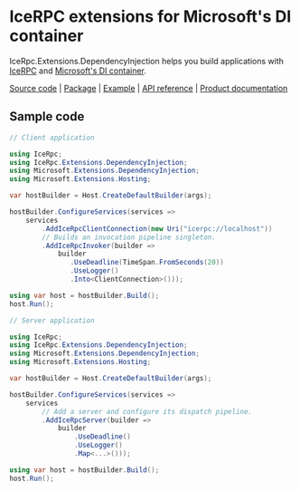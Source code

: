 # IceRPC extensions for Microsoft's DI container

IceRpc.Extensions.DependencyInjection helps you build applications with [IceRPC][icerpc-csharp] and
[Microsoft's DI container][ms_di].

[Source code][source] | [Package][package] | [Example][example] | [API reference][api] | [Product documentation][product]

## Sample code

```csharp
// Client application

using IceRpc;
using IceRpc.Extensions.DependencyInjection;
using Microsoft.Extensions.DependencyInjection;
using Microsoft.Extensions.Hosting;

var hostBuilder = Host.CreateDefaultBuilder(args);

hostBuilder.ConfigureServices(services =>
    services
        .AddIceRpcClientConnection(new Uri("icerpc://localhost"))
        // Builds an invocation pipeline singleton.
        .AddIceRpcInvoker(builder =>
            builder
               .UseDeadline(TimeSpan.FromSeconds(20))
               .UseLogger()
               .Into<ClientConnection>()));

using var host = hostBuilder.Build();
host.Run();
```

```csharp
// Server application

using IceRpc;
using IceRpc.Extensions.DependencyInjection;
using Microsoft.Extensions.DependencyInjection;
using Microsoft.Extensions.Hosting;

var hostBuilder = Host.CreateDefaultBuilder(args);

hostBuilder.ConfigureServices(services =>
    services
        // Add a server and configure its dispatch pipeline.
        .AddIceRpcServer(builder =>
            builder
                .UseDeadline()
                .UseLogger()
                .Map<...>()));

using var host = hostBuilder.Build();
host.Run();
```

[api]: https://api.testing.zeroc.com/csharp/api/IceRpc.Extensions.DependencyInjection.html
[example]: https://github.com/icerpc/icerpc-csharp/tree/main/examples/GenericHost
[icerpc-csharp]: https://github.com/icerpc/icerpc-csharp
[ms_di]: https://learn.microsoft.com/en-us/dotnet/core/extensions/dependency-injection
[package]: https://www.nuget.org/packages/IceRpc.Extensions.DependencyInjection
[product]: https://docs.testing.zeroc.com/docs/icerpc-core/dependency-injection/di-and-icerpc-for-csharp
[source]: https://github.com/icerpc/icerpc-csharp/tree/main/src/IceRpc.Extensions.DependencyInjection
